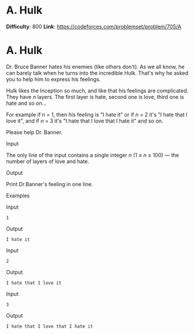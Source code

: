 # A. Hulk 
**Difficulty**: 800 
**Link**: https://codeforces.com/problemset/problem/705/A

# A. Hulk
Dr. Bruce Banner hates his enemies (like others don't). As we all know, he can
barely talk when he turns into the incredible Hulk. That's why he asked you to
help him to express his feelings.

Hulk likes the Inception so much, and like that his feelings are complicated.
They have _n_ layers. The first layer is hate, second one is love, third one
is hate and so on...

For example if _n_ = 1, then his feeling is "I hate it" or if _n_ = 2 it's "I
hate that I love it", and if _n_ = 3 it's "I hate that I love that I hate it"
and so on.

Please help Dr. Banner.

Input

The only line of the input contains a single integer _n_ (1 ≤  _n_ ≤ 100) —
the number of layers of love and hate.

Output

Print Dr.Banner's feeling in one line.

Examples

Input

    
    
    1  
    

Output

    
    
    I hate it  
    

Input

    
    
    2  
    

Output

    
    
    I hate that I love it  
    

Input

    
    
    3  
    

Output

    
    
    I hate that I love that I hate it  
    

